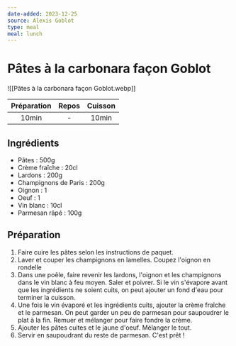 ```yaml
---
date-added: 2023-12-25
source: Alexis Goblot
type: meal
meal: lunch
---
```


# Pâtes à la carbonara façon Goblot

![[Pâtes à la carbonara façon Goblot.webp]]

| Préparation | Repos | Cuisson |
|:-----------:|:-----:|:-------:|
|    10min    |   -   |  10min  |

## Ingrédients

- Pâtes : 500g
- Crème fraîche : 20cl
- Lardons : 200g
- Champignons de Paris : 200g
- Oignon : 1
- Oeuf : 1
- Vin blanc : 10cl
- Parmesan râpé : 100g

## Préparation

1. Faire cuire les pâtes selon les instructions de paquet.
2. Laver et couper les champignons en lamelles. Coupez l'oignon en rondelle
3. Dans une poêle, faire revenir les lardons, l'oignon et les champignons dans le vin blanc à feu moyen. Saler et poivrer. Si le vin s'évapore avant que les ingrédients ne soient cuits, on peut ajouter un fond d'eau pour terminer la cuisson.
4. Une fois le vin évaporé et les ingrédients cuits, ajouter la crème fraîche et le parmesan. On peut garder un peu de parmesan pour saupoudrer le plat à la fin. Remuer et mélanger pour faire fondre la crème.
5. Ajouter les pâtes cuites et le jaune d'oeuf. Mélanger le tout.
6. Servir en saupoudrant du reste de parmesan. C'est prêt !

